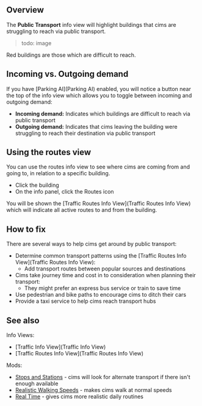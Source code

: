 ## Overview

The **Public Transport** info view will highlight buildings that cims are struggling to reach via public transport.

> todo: image

Red buildings are those which are difficult to reach.

## Incoming vs. Outgoing demand

If you have [Parking AI](Parking AI) enabled, you will notice a button near the top of the info view which allows you to toggle between incoming and outgoing demand:

* **Incoming demand:** Indicates which buildings are difficult to reach via public transport
* **Outgoing demand:** Indicates that cims leaving the building were struggling to reach their destination via public transport

## Using the routes view

You can use the routes info view to see where cims are coming from and going to, in relation to a specific building.

* Click the building
* On the info panel, click the Routes icon

You will be shown the [Traffic Routes Info View](Traffic Routes Info View) which will indicate all active routes to and from the building.

## How to fix

There are several ways to help cims get around by public transport:

* Determine common transport patterns using the [Traffic Routes Info View](Traffic Routes Info View):
    * Add transport routes between popular sources and destinations
* Cims take journey time and cost in to consideration when planning their transport:
    * They might prefer an express bus service or train to save time
* Use pedestrian and bike paths to encourage cims to ditch their cars
* Provide a taxi service to help cims reach transport hubs

## See also

Info Views:

* [Traffic Info View](Traffic Info View)
* [Traffic Routes Info View](Traffic Routes Info View)

Mods:

* [Stops and Stations](https://steamcommunity.com/sharedfiles/filedetails/?id=1776052533) - cims will look for alternate transport if there isn't enough available
* [Realistic Walking Speeds](https://steamcommunity.com/sharedfiles/filedetails/?id=1412844620) - makes cims walk at normal speeds
* [Real Time](https://steamcommunity.com/sharedfiles/filedetails/?id=1420955187) - gives cims more realistic daily routines